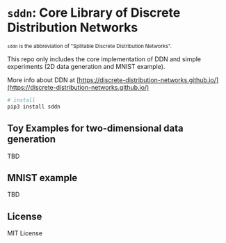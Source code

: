 # `sddn`: Core Library of Discrete Distribution Networks
<small>

`sddn` is the abbreviation of "Splitable Discrete Distribution Networks".
</small>

This repo only includes the core implementation of DDN and simple experiments (2D data generation and MNIST example).

More info about DDN at [https://discrete-distribution-networks.github.io/](https://discrete-distribution-networks.github.io/)


```bash
# install
pip3 install sddn
```
## Toy Examples for two-dimensional data generation
TBD

## MNIST example
TBD

## License
MIT License

